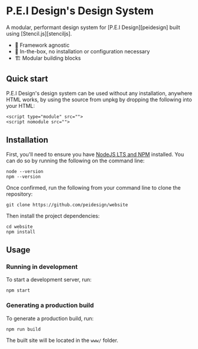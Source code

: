 # P.E.I Design's Design System

A modular, performant design system for [P.E.I Design][peidesign] built using [Stencil.js][stenciljs].

- 💯 Framework agnostic
- 🎁 In-the-box, no installation or configuration necessary
- 🏗 Modular building blocks

<!-- TODO: netlify status for website -->
<!-- TODO: github actions status for deploy -->
<!-- TODO: NPM status -->

## Quick start

P.E.I Design's design system can be used without any installation, anywhere HTML works, by using the source from unpkg by dropping the following into your HTML:

<!-- TODO: proper unpkg links -->

```
<script type="module" src="">
<script nomodule src="">
```

## Installation

First, you'll need to ensure you have [NodeJS LTS and NPM](https://nodejs.org/en/download/) installed. You can do so by running the following on the command line:

```
node --version
npm --version
```

Once confirmed, run the following from your command line to clone the repository:

```
git clone https://github.com/peidesign/website
```

Then install the project dependencies:

```
cd website
npm install
```

## Usage

### Running in development

To start a development server, run:

```
npm start
```

### Generating a production build

To generate a production build, run:

```
npm run build
```

The built site will be located in the `www/` folder.

[peidesignwebsite]: https://princeedwardisland.design
